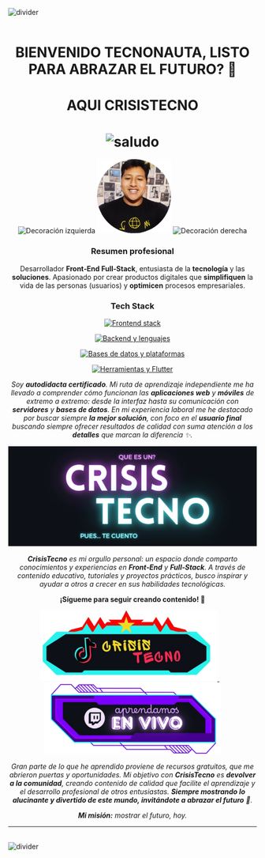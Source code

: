<img src="https://user-images.githubusercontent.com/73097560/115834477-dbab4500-a447-11eb-908a-139a6edaec5c.gif" alt="divider" /><br><br>

<h1 align="center"><b>BIENVENIDO TECNONAUTA, LISTO PARA ABRAZAR EL FUTURO? 🚀</b></h1>
<h1 align="center"><b>AQUI CRISISTECNO</b></h1>
<h1 align="center">
  <img src="https://media.giphy.com/media/hvRJCLFzcasrR4ia7z/giphy.gif" width="35" alt="saludo" />
</h1>

<!-- Avatar centrado con decoraciones laterales -->
<p align="center">
  <img src="https://camo.githubusercontent.com/6f7b76611449b965092aee7c4bf135e656f4e9416189c0b84020fd9853cd1f93/68747470733a2f2f6d656469612e67697068792e636f6d2f6d656469612f54456e586b637348725034596564436868412f67697068792e676966"
       alt="Decoración izquierda" width="150" />
  <img src="./assets/eseCristhian.png" alt="Foto principal" width="150" />
  <img src="https://camo.githubusercontent.com/6f7b76611449b965092aee7c4bf135e656f4e9416189c0b84020fd9853cd1f93/68747470733a2f2f6d656469612e67697068792e636f6d2f6d656469612f54456e586b637348725034596564436868412f67697068792e676966"
       alt="Decoración derecha" width="150" />
</p>


<h3 align="center">Resumen profesional</h3>

<p align="center">
  Desarrollador <strong>Front‑End Full‑Stack</strong>, entusiasta de la <strong>tecnología</strong> y las <strong>soluciones</strong>.
  Apasionado por crear productos digitales que <strong>simplifiquen</strong> la vida de las personas (usuarios) y
  <strong>optimicen</strong> procesos empresariales.
</p>

<!-- Tech stack -->
<h3 align="center">Tech Stack</h3>

<p align="center">
  <a href="https://skillicons.dev" aria-label="Frontend">
    <img src="https://skillicons.dev/icons?i=figma,html,htmx,css,less,scss,materialui,tailwind,js,ts,react,redux,rxjs,nextjs" alt="Frontend stack" />
  </a>
</p>
<p align="center">
  <a href="https://skillicons.dev" aria-label="Backend y Lenguajes">
    <img src="https://skillicons.dev/icons?i=c,python,nodejs,fastapi,flask,django" alt="Backend y lenguajes" />
  </a>
</p>
<p align="center">
  <a href="https://skillicons.dev" aria-label="Bases de datos y Plataformas">
    <img src="https://skillicons.dev/icons?i=mysql,postgresql,mongodb,firebase,aws,vercel,heroku" alt="Bases de datos y plataformas" />
  </a>
</p>
<p align="center">
  <a href="https://skillicons.dev" aria-label="Herramientas">
    <img src="https://skillicons.dev/icons?i=postman,github,flutter" alt="Herramientas y Flutter" />
  </a>
</p>

<!-- Sobre mí -->
<p align="center">
  <em>
    Soy <strong>autodidacta certificado</strong>. Mi ruta de aprendizaje independiente me ha llevado a comprender cómo funcionan las
    <strong>aplicaciones web</strong> y <strong>móviles</strong> de extremo a extremo: desde la interfaz hasta su comunicación con
    <strong>servidores</strong> y <strong>bases de datos</strong>. En mi experiencia laboral me he destacado por buscar siempre
    <strong>la mejor solución</strong>, con foco en el <strong>usuario final</strong> buscando siempre ofrecer resultados de calidad con suma atención a los <strong>detalles</strong> que marcan la diferencia ✨.
  </em>
</p>

<p align="center">
  <img src="./assets/back_ct.jpg" alt="CrisisTecno banner" width="800" />
</p>

<!-- Aportes y propósito -->
<p align="center">
  <em>
    <strong>CrisisTecno</strong> es mi orgullo personal: un espacio donde comparto conocimientos y experiencias en
    <strong>Front‑End</strong> y <strong>Full‑Stack</strong>. A través de contenido educativo, tutoriales y proyectos prácticos,
    busco inspirar y ayudar a otros a crecer en sus habilidades tecnológicas.
  </em>
</p>

<p align="center">
  <strong>¡Sígueme para seguir creando contenido! 👊</strong>
</p>

<!-- Botones de redes -->
<p align="center">
  <a href="https://www.tiktok.com/@CrisisTecno" aria-label="TikTok CrisisTecno">
    <img src="./assets/btns/tiktok.png" alt="Contenido en TikTok" width="360" />
  </a>
  &nbsp;&nbsp;&nbsp;
  <a href="https://www.twitch.tv/crisistecno" aria-label="Twitch CrisisTecno">
    <img src="./assets/btns/twich.png" alt="Directos en Twitch" width="360" />
  </a>
</p>

<p align="center">
  <em>
    Gran parte de lo que he aprendido proviene de recursos gratuitos, que me abrieron puertas y oportunidades.
    Mi objetivo con <strong>CrisisTecno</strong> es <strong>devolver a la comunidad</strong>, creando contenido de calidad que facilite el
    aprendizaje y el desarrollo profesional de otros entusiastas. <strong>Siempre mostrando lo alucinante y divertido de este mundo,
    invitándote a abrazar el futuro</strong> 🌟.
  </em>
</p>

<p align="center">
  <em><strong>Mi misión:</strong> mostrar el futuro, hoy.</em>
</p>

<hr />


<br />

<img src="https://user-images.githubusercontent.com/73097560/115834477-dbab4500-a447-11eb-908a-139a6edaec5c.gif" alt="divider" />

